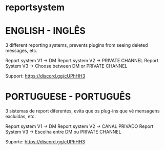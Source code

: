 # reportsystem

# ENGLISH - INGLÊS
 3 different reporting systems, prevents plugins from seeing deleted messages, etc.

Report system V1 -> DM
Report system V2 -> PRIVATE CHANNEL
Report System V3 -> Choose between DM or PRIVATE CHANNEL

Support: https://discord.gg/cUPhHH3

# PORTUGUESE - PORTUGUÊS

3 sistemas de report diferentes, evita que os plug-ins que vê mensagens excluídas, etc.

Report system V1 -> DM
Report system V2 -> CANAL PRIVADO
Report System V3 -> Escolha entre DM ou PRIVATE CHANNEL

Suporte: https://discord.gg/cUPhHH3

